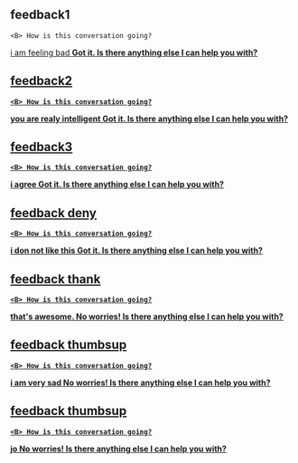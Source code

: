 ## feedback1
    <B> How is this conversation going?
<U> i am feeling bad
    <B> Got it. 
    <B> Is there anything else I can help you with?
## feedback2
    <B> How is this conversation going?
<U> you are realy intelligent
    <B> Got it. 
    <B> Is there anything else I can help you with?
## feedback3
    <B> How is this conversation going?
<U> i agree
    <B> Got it. 
    <B> Is there anything else I can help you with?
## feedback deny
    <B> How is this conversation going?
<U> i don not like this
    <B> Got it. 
    <B> Is there anything else I can help you with?
## feedback thank
    <B> How is this conversation going?
<U> that's awesome.
    <B> No worries! 
    <B> Is there anything else I can help you with?
## feedback thumbsup
    <B> How is this conversation going?
<U> i am very sad
    <B> No worries! 
    <B> Is there anything else I can help you with?
## feedback thumbsup
    <B> How is this conversation going?
<U> jo
    <B> No worries! 
    <B> Is there anything else I can help you with?